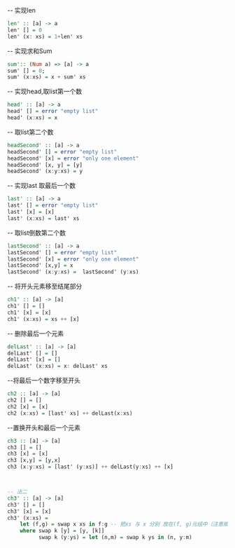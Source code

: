 --	实现len
```haskell
len' :: [a] -> a
len' [] = 0
len' (x: xs) = 1+len' xs
```

-- 实现求和Sum
```haskell
sum':: (Num a) => [a] -> a
sum' [] = 0;
sum' (x:xs) = x + sum' xs
```

-- 实现head,取list第一个数
```haskell
head' :: [a] -> a
head' [] = error "empty list"
head' (x:xs) = x
```

-- 取list第二个数

```haskell
headSecond' :: [a] -> a
headSecond' [] = error "empty list"
headSecond' [x] = error "only one element"
headSecond' [x, y] = [y]
headSecond' (x:y:xs) = y
```

-- 实现last 取最后一个数

```haskell
last' :: [a] -> a
last' [] = error "empty list"
last' [x] = [x]
last' (x:xs) = last' xs
```


-- 取list倒数第二个数

```haskell
lastSecond' :: [a] -> a
lastSecond' [] = error "empty list"
lastSecond' [x] = error "only one element"
lastSecond' [x,y] = x
lastSecond' (x:y:xs) =  lastSecond' (y:xs)
```

-- 将开头元素移至结尾部分

```haskell
ch1' :: [a] -> [a]
ch1' [] = []
ch1' [x] = [x]
ch1' (x:xs) = xs ++ [x]
```

-- 删除最后一个元素

```haskell
delLast' :: [a] -> [a]
delLast' [] = []
delLast' [x] = []
delLast' (x:xs) = x: delLast' xs
```

--将最后一个数字移至开头

```haskell
ch2 :: [a] -> [a]
ch2 [] = []
ch2 [x] = [x]
ch2 (x:xs) = [last' xs] ++ delLast(x:xs)
```

--置换开头和最后一个元素

```haskell
ch3 :: [a] -> [a]
ch3 [] = []
ch3 [x] = [x]
ch3 [x,y] = [y,x]
ch3 (x:y:xs) = [last' (y:xs)] ++ delLast(y:xs) ++ [x] 



-- 法二
ch3' :: [a] -> [a]
ch3' [] = []
ch3' [x] = [x]
ch3' (x:xs) = 
	let (f,g) = swap x xs in f:g -- 把xs 与 x 分别 放在(f, g)元组中（注意顺序）
    where swap k [y] = [y, [k]]
          swap k (y:ys) = let (n,m) = swap k ys in (n, y:m)

```


